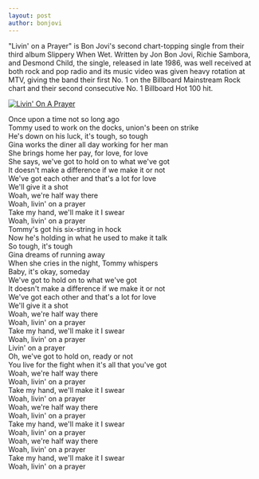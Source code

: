 ```yaml
---
layout: post
author: bonjovi
---
```

"Livin' on a Prayer" is Bon Jovi's second chart-topping single from their third album Slippery When Wet. Written by Jon Bon Jovi, Richie Sambora, and Desmond Child, the single, released in late 1986, was well received at both rock and pop radio and its music video was given heavy rotation at MTV, giving the band their first No. 1 on the Billboard Mainstream Rock chart and their second consecutive No. 1 Billboard Hot 100 hit.

[![Livin' On A Prayer](http://img.youtube.com/vi/lDK9QqIzhwk/0.jpg)](http://www.youtube.com/watch?v=lDK9QqIzhwk "Livin' On A Prayer")

Once upon a time not so long ago  
Tommy used to work on the docks, union's been on strike  
He's down on his luck, it's tough, so tough  
Gina works the diner all day working for her man  
She brings home her pay, for love, for love  
She says, we've got to hold on to what we've got  
It doesn't make a difference if we make it or not  
We've got each other and that's a lot for love  
We'll give it a shot  
Woah, we're half way there  
Woah, livin' on a prayer  
Take my hand, we'll make it I swear  
Woah, livin' on a prayer  
Tommy's got his six-string in hock  
Now he's holding in what he used to make it talk  
So tough, it's tough  
Gina dreams of running away  
When she cries in the night, Tommy whispers  
Baby, it's okay, someday  
We've got to hold on to what we've got  
It doesn't make a difference if we make it or not  
We've got each other and that's a lot for love  
We'll give it a shot  
Woah, we're half way there  
Woah, livin' on a prayer  
Take my hand, we'll make it I swear  
Woah, livin' on a prayer  
Livin' on a prayer  
Oh, we've got to hold on, ready or not  
You live for the fight when it's all that you've got  
Woah, we're half way there  
Woah, livin' on a prayer  
Take my hand, we'll make it I swear  
Woah, livin' on a prayer  
Woah, we're half way there  
Woah, livin' on a prayer  
Take my hand, we'll make it I swear  
Woah, livin' on a prayer  
Woah, we're half way there  
Woah, livin' on a prayer  
Take my hand, we'll make it I swear  
Woah, livin' on a prayer
